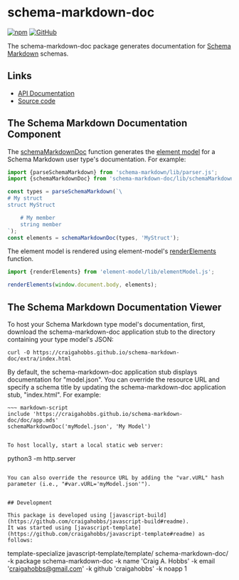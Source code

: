 # schema-markdown-doc

[![npm](https://img.shields.io/npm/v/schema-markdown-doc)](https://www.npmjs.com/package/schema-markdown-doc)
[![GitHub](https://img.shields.io/github/license/craigahobbs/schema-markdown-doc)](https://github.com/craigahobbs/schema-markdown-doc/blob/main/LICENSE)

The schema-markdown-doc package generates documentation for
[Schema Markdown](https://github.com/craigahobbs/schema-markdown-js)
schemas.


## Links

- [API Documentation](https://craigahobbs.github.io/schema-markdown-doc/)
- [Source code](https://github.com/craigahobbs/schema-markdown-doc)



## The Schema Markdown Documentation Component

The
[schemaMarkdownDoc](https://craigahobbs.github.io/schema-markdown-doc/module-lib_schemaMarkdownDoc.html#.schemaMarkdownDoc)
function generates the
[element model](https://github.com/craigahobbs/element-model#readme)
for a Schema Markdown user type's documentation. For example:

~~~ javascript
import {parseSchemaMarkdown} from 'schema-markdown/lib/parser.js';
import {schemaMarkdownDoc} from 'schema-markdown-doc/lib/schemaMarkdownDoc.js';

const types = parseSchemaMarkdown(`\
# My struct
struct MyStruct

    # My member
    string member
`);
const elements = schemaMarkdownDoc(types, 'MyStruct');
~~~

The element model is rendered using element-model's
[renderElements](https://craigahobbs.github.io/element-model/module-lib_elementModel.html#.renderElements)
function.

~~~ javascript
import {renderElements} from 'element-model/lib/elementModel.js';

renderElements(window.document.body, elements);
~~~


## The Schema Markdown Documentation Viewer

To host your Schema Markdown type model's documentation, first, download the schema-markdown-doc
application stub to the directory containing your type model's JSON:

~~~
curl -O https://craigahobbs.github.io/schema-markdown-doc/extra/index.html
~~~

By default, the schema-markdown-doc application stub displays documentation for "model.json". You can
override the resource URL and specify a schema title by updating the schema-markdown-doc application
stub, "index.html". For example:

~~~
~~~ markdown-script
include 'https://craigahobbs.github.io/schema-markdown-doc/doc/app.mds'
schemaMarkdownDoc('myModel.json', 'My Model')
~~~
~~~

To host locally, start a local static web server:

~~~
python3 -m http.server
~~~

You can also override the resource URL by adding the "var.vURL" hash parameter (i.e., "#var.vURL='myModel.json'").


## Development

This package is developed using [javascript-build](https://github.com/craigahobbs/javascript-build#readme).
It was started using [javascript-template](https://github.com/craigahobbs/javascript-template#readme) as follows:

~~~
template-specialize javascript-template/template/ schema-markdown-doc/ -k package schema-markdown-doc -k name 'Craig A. Hobbs' -k email 'craigahobbs@gmail.com' -k github 'craigahobbs' -k noapp 1
~~~
